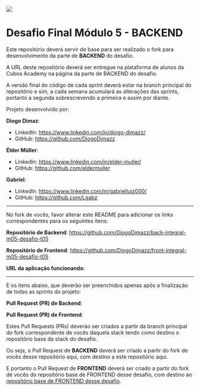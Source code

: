 ![](https://i.imgur.com/xG74tOh.png)

# Desafio Final Módulo 5 - BACKEND

Este repositório deverá servir de base para ser realizado o fork para desenvolvimento da parte de **BACKEND** do desafio.

A URL deste repositório deverá ser entregue na plataforma de alunos da Cubos Academy na página da parte de BACKEND do desafio.

A versão final do código de cada sprint deverá estar na branch principal do repositório e sim, a cada semana acumulará as alterações das sprints, portanto a segunda sobrescrevendo a primeira e assim por diante.

Projeto desenvolvido por:

**Diogo Dimaz**:
- LinkedIn: https://www.linkedin.com/in/diogo-dimazz/
- GitHub: https://github.com/DiogoDimazz

**Élder Müller**:
- LinkedIn: https://www.linkedin.com/in/elder-muller/
- GitHub: https://github.com/eldermuller

**Gabriel**:
- LinkedIn: https://www.linkedin.com/in/gabrielluiz000/
- GitHub: https://github.com/Lgabz
---

No fork de vocês, favor alterar este README para adicionar os links correspondentes para os seguintes itens:

**Repositório de Backend**: https://github.com/DiogoDimazz/back-integral-m05-desafio-t05

**Repositório de Frontend**: https://github.com/DiogoDimazz/front-integral-m05-desafio-t05

**URL da aplicação funcionando**: 

---

E os itens abaixo, que deverão ser preenchidos apenas após a finalização de todas as sprints do projeto: 

**Pull Request (PR) de Backend**: 

**Pull Request (PR) de Frontend**: 

Estes Pull Requests (PRs) deverão ser criados a partir da branch principal do fork correspondente de vocês daquela stack tendo como destino o repositório base da stack do desafio.

Ou seja, o Pull Request de **BACKEND** deverá ser criado a partir do fork de vocês desse repositório aqui, com destino a este repositório aqui.

E portanto o Pull Request de **FRONTEND** deverá ser criado a partir do fork de vocês do repositório base de FRONTEND desse desafio, com destino ao [repositório base de FRONTEND desse desafio](https://github.com/cubos-academy/front-integral-m05-desafio-t05).
